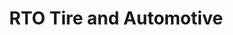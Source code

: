 ---
title: "RTO Tire and Automotive"
url: /remington/rto-tire-and-automotive/
shop: Autowerkstatt
---